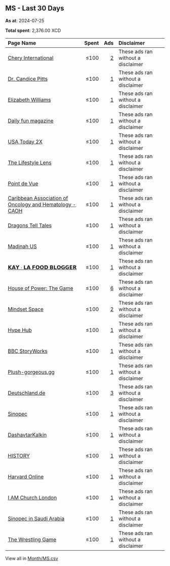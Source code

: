 ## MS - Last 30 Days
**As at**: 2024-07-25

**Total spent**: 2,376.00 XCD

|Page Name|Spent|Ads|Disclaimer|
|:---|---:|---:|:---|
|[Chery International](https://www.facebook.com/1493551577321676)|≤100|[2](https://www.facebook.com/ads/library/?active_status=all&ad_type=political_and_issue_ads&country=MS&view_all_page_id=1493551577321676&search_type=page&media_type=all)|These ads ran without a disclaimer|
|[Dr. Candice Pitts](https://www.facebook.com/2454869457857913)|≤100|[1](https://www.facebook.com/ads/library/?active_status=all&ad_type=political_and_issue_ads&country=MS&view_all_page_id=2454869457857913&search_type=page&media_type=all)|These ads ran without a disclaimer|
|[Elizabeth Williams](https://www.facebook.com/272782365921087)|≤100|[1](https://www.facebook.com/ads/library/?active_status=all&ad_type=political_and_issue_ads&country=MS&view_all_page_id=272782365921087&search_type=page&media_type=all)|These ads ran without a disclaimer|
|[Daily fun magazine](https://www.facebook.com/178355362032581)|≤100|[1](https://www.facebook.com/ads/library/?active_status=all&ad_type=political_and_issue_ads&country=MS&view_all_page_id=178355362032581&search_type=page&media_type=all)|These ads ran without a disclaimer|
|[USA Today 2X](https://www.facebook.com/229087490286658)|≤100|[1](https://www.facebook.com/ads/library/?active_status=all&ad_type=political_and_issue_ads&country=MS&view_all_page_id=229087490286658&search_type=page&media_type=all)|These ads ran without a disclaimer|
|[The Lifestyle Lens](https://www.facebook.com/114542621684308)|≤100|[1](https://www.facebook.com/ads/library/?active_status=all&ad_type=political_and_issue_ads&country=MS&view_all_page_id=114542621684308&search_type=page&media_type=all)|These ads ran without a disclaimer|
|[Point de Vue](https://www.facebook.com/1939895749579622)|≤100|[1](https://www.facebook.com/ads/library/?active_status=all&ad_type=political_and_issue_ads&country=MS&view_all_page_id=1939895749579622&search_type=page&media_type=all)|These ads ran without a disclaimer|
|[Caribbean Association of Oncology and Hematology - CAOH](https://www.facebook.com/294997477604781)|≤100|[1](https://www.facebook.com/ads/library/?active_status=all&ad_type=political_and_issue_ads&country=MS&view_all_page_id=294997477604781&search_type=page&media_type=all)|These ads ran without a disclaimer|
|[Dragons Tell Tales](https://www.facebook.com/107117445556367)|≤100|[1](https://www.facebook.com/ads/library/?active_status=all&ad_type=political_and_issue_ads&country=MS&view_all_page_id=107117445556367&search_type=page&media_type=all)|These ads ran without a disclaimer|
|[Madinah US](https://www.facebook.com/108245017766966)|≤100|[1](https://www.facebook.com/ads/library/?active_status=all&ad_type=political_and_issue_ads&country=MS&view_all_page_id=108245017766966&search_type=page&media_type=all)|These ads ran without a disclaimer|
|[𝗞𝗔𝗬 ∙ 𝗟𝗔 𝗙𝗢𝗢𝗗 𝗕𝗟𝗢𝗚𝗚𝗘𝗥](https://www.facebook.com/102690945081743)|≤100|[1](https://www.facebook.com/ads/library/?active_status=all&ad_type=political_and_issue_ads&country=MS&view_all_page_id=102690945081743&search_type=page&media_type=all)|These ads ran without a disclaimer|
|[House of Power: The Game](https://www.facebook.com/101869252545585)|≤100|[6](https://www.facebook.com/ads/library/?active_status=all&ad_type=political_and_issue_ads&country=MS&view_all_page_id=101869252545585&search_type=page&media_type=all)|These ads ran without a disclaimer|
|[Mindset Space](https://www.facebook.com/105530964798165)|≤100|[2](https://www.facebook.com/ads/library/?active_status=all&ad_type=political_and_issue_ads&country=MS&view_all_page_id=105530964798165&search_type=page&media_type=all)|These ads ran without a disclaimer|
|[Hype Hub](https://www.facebook.com/104387498728560)|≤100|[1](https://www.facebook.com/ads/library/?active_status=all&ad_type=political_and_issue_ads&country=MS&view_all_page_id=104387498728560&search_type=page&media_type=all)|These ads ran without a disclaimer|
|[BBC StoryWorks](https://www.facebook.com/1834313933459789)|≤100|[1](https://www.facebook.com/ads/library/?active_status=all&ad_type=political_and_issue_ads&country=MS&view_all_page_id=1834313933459789&search_type=page&media_type=all)|These ads ran without a disclaimer|
|[Plush-gorgeous.gg](https://www.facebook.com/110745958412337)|≤100|[1](https://www.facebook.com/ads/library/?active_status=all&ad_type=political_and_issue_ads&country=MS&view_all_page_id=110745958412337&search_type=page&media_type=all)|These ads ran without a disclaimer|
|[Deutschland.de](https://www.facebook.com/31292782350)|≤100|[3](https://www.facebook.com/ads/library/?active_status=all&ad_type=political_and_issue_ads&country=MS&view_all_page_id=31292782350&search_type=page&media_type=all)|These ads ran without a disclaimer|
|[Sinopec](https://www.facebook.com/1061420730573798)|≤100|[1](https://www.facebook.com/ads/library/?active_status=all&ad_type=political_and_issue_ads&country=MS&view_all_page_id=1061420730573798&search_type=page&media_type=all)|These ads ran without a disclaimer|
|[DashavtarKalkin](https://www.facebook.com/105937224559773)|≤100|[1](https://www.facebook.com/ads/library/?active_status=all&ad_type=political_and_issue_ads&country=MS&view_all_page_id=105937224559773&search_type=page&media_type=all)|These ads ran without a disclaimer|
|[HISTORY](https://www.facebook.com/238044912896496)|≤100|[1](https://www.facebook.com/ads/library/?active_status=all&ad_type=political_and_issue_ads&country=MS&view_all_page_id=238044912896496&search_type=page&media_type=all)|These ads ran without a disclaimer|
|[Harvard Online](https://www.facebook.com/187429968296722)|≤100|[1](https://www.facebook.com/ads/library/?active_status=all&ad_type=political_and_issue_ads&country=MS&view_all_page_id=187429968296722&search_type=page&media_type=all)|These ads ran without a disclaimer|
|[I AM Church London](https://www.facebook.com/1555024207950151)|≤100|[1](https://www.facebook.com/ads/library/?active_status=all&ad_type=political_and_issue_ads&country=MS&view_all_page_id=1555024207950151&search_type=page&media_type=all)|These ads ran without a disclaimer|
|[Sinopec in Saudi Arabia](https://www.facebook.com/366941060700822)|≤100|[1](https://www.facebook.com/ads/library/?active_status=all&ad_type=political_and_issue_ads&country=MS&view_all_page_id=366941060700822&search_type=page&media_type=all)|These ads ran without a disclaimer|
|[The Wrestling Game](https://www.facebook.com/138278482866502)|≤100|[1](https://www.facebook.com/ads/library/?active_status=all&ad_type=political_and_issue_ads&country=MS&view_all_page_id=138278482866502&search_type=page&media_type=all)|These ads ran without a disclaimer|

View all in [Month/MS.csv](../../MetaData/Month/MS.csv)
